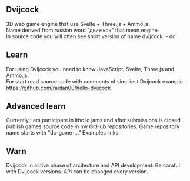 ## Dvijcock
3D web game engine that use Svelte + Three.js + Ammo.js. <br/>
Name derived from russian word "движкок" that mean engine. <br/>
In source code you will often see short version of name dvijcock. - dc.
## Learn
For using Dvijcock you need to know JavaScript, Svelte, Three.js and Ammo.js.<br/>
For start read source code with comments of simpliest Dvijcock example.
https://github.com/raidan00/hello-dvijcock
## Advanced learn
Currently I am participate in ithc.io jams and after submissions is closed publish games source code in my GitHub repositories. Game repository name starts with "dc-game-..." Examples links:
## Warn
Dvijcock in active phase of arcitecture and API development. Be caraful with Dvijcock versions. API can be changed every version.
